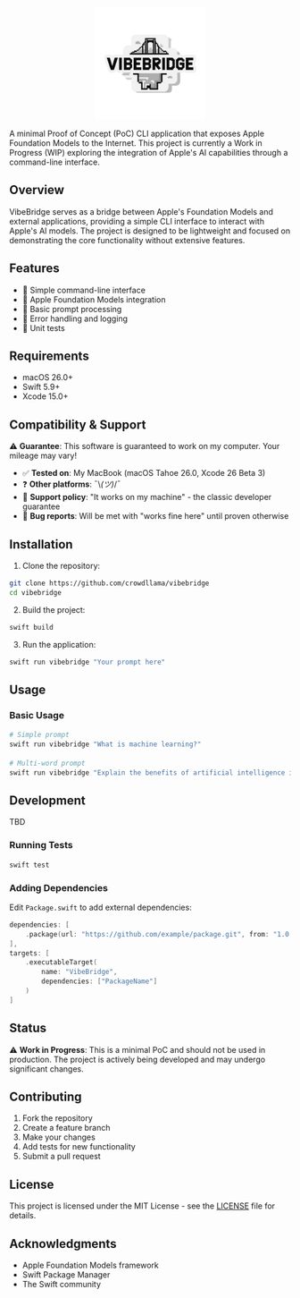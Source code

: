 <div align="center">
  <img src="logo.png" alt="VibeBridge Logo" width="200"/>
</div>

A minimal Proof of Concept (PoC) CLI application that exposes Apple Foundation Models to the Internet. This project is currently a Work in Progress (WIP) exploring the integration of Apple's AI capabilities through a command-line interface.

## Overview

VibeBridge serves as a bridge between Apple's Foundation Models and external applications, providing a simple CLI interface to interact with Apple's AI models. The project is designed to be lightweight and focused on demonstrating the core functionality without extensive features.

## Features

- 🚀 Simple command-line interface
- 🤖 Apple Foundation Models integration
- 📝 Basic prompt processing
- 🔧 Error handling and logging
- 🧪 Unit tests

## Requirements

- macOS 26.0+
- Swift 5.9+
- Xcode 15.0+

## Compatibility & Support

⚠️ **Guarantee**: This software is guaranteed to work on my computer. Your mileage may vary! 

- ✅ **Tested on**: My MacBook (macOS Tahoe 26.0, Xcode 26 Beta 3)
- ❓ **Other platforms**: ¯\\_(ツ)_/¯
- 🎯 **Support policy**: "It works on my machine" - the classic developer guarantee
- 🐛 **Bug reports**: Will be met with "works fine here" until proven otherwise

## Installation

1. Clone the repository:
```bash
git clone https://github.com/crowdllama/vibebridge
cd vibebridge
```

2. Build the project:
```bash
swift build
```

3. Run the application:
```bash
swift run vibebridge "Your prompt here"
```

## Usage

### Basic Usage

```bash
# Simple prompt
swift run vibebridge "What is machine learning?"

# Multi-word prompt
swift run vibebridge "Explain the benefits of artificial intelligence in healthcare"
```

## Development

TBD

### Running Tests

```bash
swift test
```

### Adding Dependencies

Edit `Package.swift` to add external dependencies:

```swift
dependencies: [
    .package(url: "https://github.com/example/package.git", from: "1.0.0")
],
targets: [
    .executableTarget(
        name: "VibeBridge",
        dependencies: ["PackageName"]
    )
]
```

## Status

⚠️ **Work in Progress**: This is a minimal PoC and should not be used in production. The project is actively being developed and may undergo significant changes.

## Contributing

1. Fork the repository
2. Create a feature branch
3. Make your changes
4. Add tests for new functionality
5. Submit a pull request

## License

This project is licensed under the MIT License - see the [LICENSE](LICENSE) file for details.

## Acknowledgments

- Apple Foundation Models framework
- Swift Package Manager
- The Swift community 